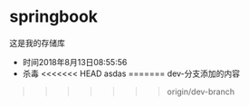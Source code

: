 ﻿# springbook
这是我的存储库

* 时间2018年8月13日08:55:56
* 杀毒
<<<<<<< HEAD
asdas
=======
dev-分支添加的内容
>>>>>>> origin/dev-branch
